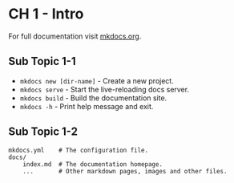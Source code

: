 # CH 1 - Intro

For full documentation visit [mkdocs.org](https://www.mkdocs.org).

## Sub Topic 1-1

* `mkdocs new [dir-name]` - Create a new project.
* `mkdocs serve` - Start the live-reloading docs server.
* `mkdocs build` - Build the documentation site.
* `mkdocs -h` - Print help message and exit.

## Sub Topic 1-2

    mkdocs.yml    # The configuration file.
    docs/
        index.md  # The documentation homepage.
        ...       # Other markdown pages, images and other files.
